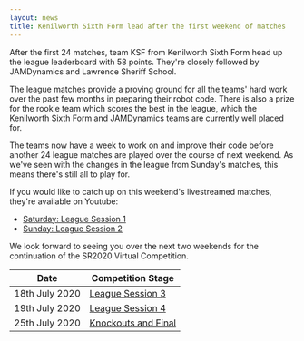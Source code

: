 ```yaml
---
layout: news
title: Kenilworth Sixth Form lead after the first weekend of matches
---
```


After the first 24 matches, team KSF from Kenilworth Sixth Form head up the
league leaderboard with 58 points. They're closely followed by JAMDynamics and
Lawrence Sheriff School.

The league matches provide a proving ground for all the teams' hard work over
the past few months in preparing their robot code. There is also a prize for the
rookie team which scores the best in the league, which the Kenilworth Sixth Form
and JAMDynamics teams are currently well placed for.

The teams now have a week to work on and improve their code before another 24
league matches are played over the course of next weekend. As we've seen with
the changes in the league from Sunday's matches, this means there's still all to
play for.

If you would like to catch up on this weekend's livestreamed matches, they're
available on Youtube:

* [Saturday: League Session 1](https://youtu.be/xLL7SoQywf4)
* [Sunday: League Session 2](https://youtu.be/7JoW4zXSeZE)

We look forward to seeing you over the next two weekends for the continuation of
the SR2020 Virtual Competition.

| Date           | Competition Stage                                                   |
|----------------|---------------------------------------------------------------------|
| 18th July 2020 | [League Session 3](/events/sr2020/virtual-competition-league-3/)    |
| 19th July 2020 | [League Session 4](/events/sr2020/virtual-competition-league-4/)    |
| 25th July 2020 | [Knockouts and Final](/events/sr2020/virtual-competition-knockouts/)|
